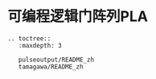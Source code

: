 # 可编程逻辑门阵列PLA

```{eval-rst}
.. toctree::
   :maxdepth: 3
   
   pulseoutput/README_zh
   tamagawa/README_zh

```
